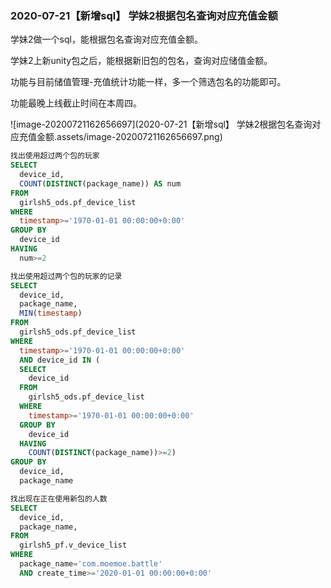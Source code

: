 ### 2020-07-21【新增sql】 学妹2根据包名查询对应充值金额

学妹2做一个sql，能根据包名查询对应充值金额。

学妹2上新unity包之后，能根据新旧包的包名，查询对应储值金额。

功能与目前储值管理-充值统计功能一样，多一个筛选包名的功能即可。

功能最晚上线截止时间在本周四。

![image-20200721162656697](2020-07-21【新增sql】 学妹2根据包名查询对应充值金额.assets/image-20200721162656697.png)

```sql
找出使用超过两个包的玩家
SELECT
  device_id,
  COUNT(DISTINCT(package_name)) AS num
FROM
  girlsh5_ods.pf_device_list
WHERE
  timestamp>='1970-01-01 00:00:00+0:00'
GROUP BY
  device_id
HAVING
  num>=2
```

```sql
找出使用超过两个包的玩家的记录
SELECT
  device_id,
  package_name,
  MIN(timestamp)
FROM
  girlsh5_ods.pf_device_list
WHERE
  timestamp>='1970-01-01 00:00:00+0:00'
  AND device_id IN (
  SELECT
    device_id
  FROM
    girlsh5_ods.pf_device_list
  WHERE
    timestamp>='1970-01-01 00:00:00+0:00'
  GROUP BY
    device_id
  HAVING
    COUNT(DISTINCT(package_name))>=2)
GROUP BY
  device_id,
  package_name
```

```sql
找出现在正在使用新包的人数
SELECT
  device_id,
  package_name,
FROM
  girlsh5_pf.v_device_list
WHERE
  package_name='com.moemoe.battle'
  AND create_time>='2020-01-01 00:00:00+0:00'

```

